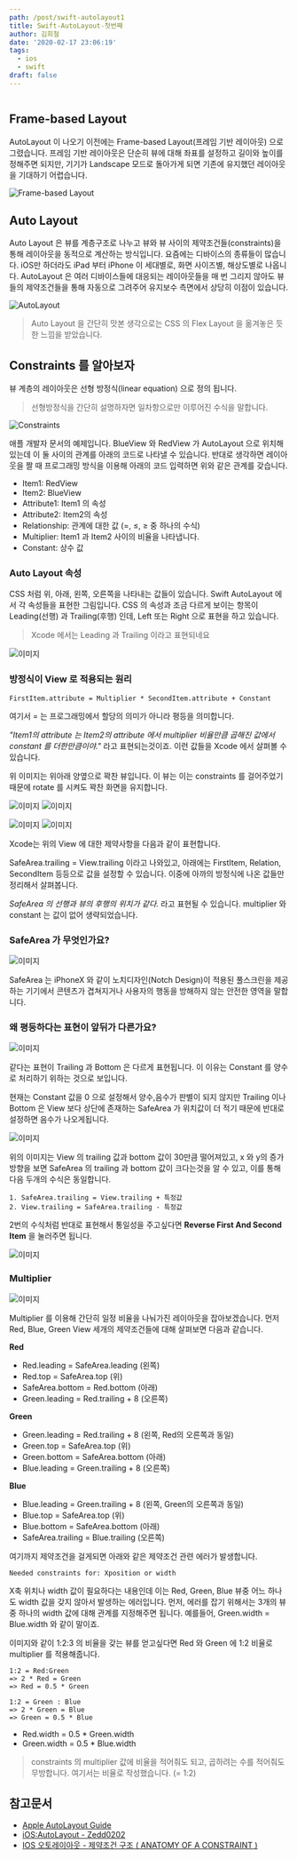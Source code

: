 ```yaml
---
path: /post/swift-autolayout1
title: Swift-AutoLayout-첫번째
author: 김희철
date: '2020-02-17 23:06:19'
tags:
  - ios
  - swift
draft: false
---
```


```toc
```

## Frame-based Layout

AutoLayout 이 나오기 이전에는 Frame-based Layout(프레임 기반 레이아웃) 으로 그렸습니다. 프레임 기반 레이아웃은 단순히 뷰에 대해 좌표를 설정하고 길이와 높이를 정해주면 되지만, 기기가 Landscape 모드로 돌아가게 되면 기존에 유지했던 레이아웃을 기대하기 어렵습니다. 

![Frame-based Layout](./images/swfit-autolayout1.png)

## Auto Layout

Auto Layout 은 뷰를 계층구조로 나누고 뷰와 뷰 사이의 제약조건들(constraints)을 통해 레이아웃을 동적으로 계산하는 방식입니다. 요즘에는 디바이스의 종류들이 많습니다. iOS만 하더라도 iPad 부터 iPhone 이 세대별로, 화면 사이즈별, 해상도별로 나옵니다. AutoLayout 은 여러 디바이스들에 대응되는 레이아웃들을 매 번 그리지 않아도 뷰들의 제약조건들을 통해 자동으로 그려주어 유지보수 측면에서 상당히 이점이 있습니다.

![AutoLayout](./images/swfit-autolayout2.png)

> Auto Layout 을 간단히 맛본 생각으로는 CSS 의 Flex Layout 을 옮겨놓은 듯한 느낌을 받았습니다.

## Constraints 를 알아보자

뷰 계층의 레이아웃은 선형 방정식(linear equation) 으로 정의 됩니다.

> 선형방정식을 간단히 설명하자면 일차항으로만 이루어진 수식을 말합니다.

![Constraints](https://developer.apple.com/library/archive/documentation/UserExperience/Conceptual/AutolayoutPG/Art/view_formula_2x.png)

애플 개발자 문서의 예제입니다. BlueView 와 RedView 가 AutoLayout 으로 위치해 있는데 이 둘 사이의 관계를 아래의 코드로 나타낼 수 있습니다. 반대로 생각하면 레이아웃을 짤 때 프로그래밍 방식을 이용해 아래의 코드 입력하면 위와 같은 관계를 갖습니다. 

- Item1: RedView
- Item2: BlueView
- Attribute1: Item1 의 속성
- Attribute2: Item2의 속성
- Relationship: 관계에 대한 값 (=, ≤, ≥ 중 하나의 수식)
- Multiplier: Item1 과 Item2 사이의 비율을 나타냅니다.
- Constant:  상수 값

### Auto Layout 속성

CSS 처럼 위, 아래, 왼쪽, 오른쪽을 나타내는 값들이 있습니다. Swift AutoLayout 에서 각 속성들을 표현한 그림입니다. CSS 의 속성과 조금 다르게 보이는 항목이 Leading(선행) 과 Trailing(후행) 인데, Left 또는 Right 으로 표현을 하고 있습니다.

> Xcode 에서는 Leading 과 Trailing 이라고 표현되네요

![이미지](https://developer.apple.com/library/archive/documentation/UserExperience/Conceptual/AutolayoutPG/Art/attributes_2x.png)

### 방정식이 View 로 적용되는 원리

```plainText
FirstItem.attribute = Multiplier * SecondItem.attribute + Constant
```

여기서 = 는 프로그래밍에서 할당의 의미가 아니라 평등을 의미합니다.
 
*"Item1의 attribute 는 Item2의 attribute 에서 multiplier 비율만큼 곱해진 값에서 constant 를 더한만큼이야."* 라고 표현되는것이죠.
이런 값들을 Xcode 에서 살펴볼 수 있습니다. 

위 이미지는 위아래 양옆으로 꽉찬 뷰입니다. 이 뷰는 이는 constraints 를 걸어주었기 때문에 rotate 를 시켜도 꽉찬 화면을 유지합니다.

![이미지](./images/swift-autolayout4.png)
![이미지](./images/swift-autolayout5.png)


![이미지](./images/swift-autolayout6.png)
![이미지](./images/swift-autolayout7.png)


Xcode는 위의 View 에 대한 제약사항을 다음과 같이 표현합니다.

SafeArea.trailing = View.trailing 이라고 나와있고, 아래에는 FirstItem, Relation, SecondItem 등등으로 값을 설정할 수 있습니다. 이중에 아까의 방정식에 나온 값들만 정리해서 살펴봅니다.

*SafeArea 의 선행과 뷰의 후행의 위치가 같다.* 라고 표현될 수 있습니다. multiplier 와 constant 는 값이 없어 생략되었습니다.

### SafeArea 가 무엇인가요?

![이미지](https://docs-assets.developer.apple.com/published/dbcc36bfb3/e5aca39a-f9a2-4ab8-9f45-08fd95fb845c.png)

SafeArea 는 iPhoneX 와 같이 노치디자인(Notch Design)이 적용된 풀스크린을 제공하는 기기에서 콘텐츠가 겹쳐지거나 사용자의 행동을 방해하지 않는 안전한 영역을 말합니다. 


### 왜 평등하다는 표현이 앞뒤가 다른가요?

![이미지](./images/swift-autolayout6.png)

같다는 표현이 Trailing 과 Bottom 은 다르게 표현됩니다. 이 이유는 Constant 를 양수로 처리하기 위하는 것으로 보입니다. 

현재는 Constant 값을 0 으로 설정해서 양수,음수가 판별이 되지 않지만 Trailing 이나 Bottom 은 View 보다 상단에 존재하는 SafeArea 가 위치값이 더 적기 때문에 반대로 설정하면 음수가 나오게됩니다.


![이미지](./images/swift-autolayout8.png)

위의 이미지는 View 의 trailing 값과 bottom 값이 30만큼 떨어져있고, x 와 y의 증가방향을 보면 SafeArea 의 trailing 과 bottom 값이 크다는것을 알 수 있고, 이를 통해 다음 두개의 수식은 동일합니다.

```
1. SafeArea.trailing = View.trailing + 특정값
2. View.trailing = SafeArea.trailing - 특정값
```

2번의 수식처럼 반대로 표현해서 통일성을 주고싶다면 **Reverse First And Second Item** 을 눌러주면 됩니다.

![이미지](./images/swift-autolayout9.png)

### Multiplier

![이미지](./images/swift-autolayout10.png)

Multiplier 를 이용해 간단히 일정 비율을 나눠가진 레이아웃을 잡아보겠습니다. 
먼저 Red, Blue, Green View 세개의 제약조건들에 대해 살펴보면 다음과 같습니다.

**Red**

* Red.leading = SafeArea.leading (왼쪽)
* Red.top  = SafeArea.top (위)
* SafeArea.bottom = Red.bottom (아래)
* Green.leading = Red.trailing + 8 (오른쪽)

**Green**

* Green.leading = Red.trailing + 8 (왼쪽, Red의 오른쪽과 동일)
* Green.top  = SafeArea.top (위)
* Green.bottom = SafeArea.bottom (아래)
* Blue.leading  = Green.trailing + 8 (오른쪽)

**Blue**

* Blue.leading = Green.trailing + 8 (왼쪽, Green의 오른쪽과 동일)
* Blue.top = SafeArea.top (위)
* Blue.bottom = SafeArea.bottom (아래)
* SafeArea.trailing = Blue.trailing (오른쪽)

여기까지 제약조건을 걸게되면 아래와 같은 제약조건 관련 에러가 발생합니다. 

```plainText
Needed constraints for: Xposition or width
```

X축 위치나 width 값이 필요하다는 내용인데 이는 Red, Green, Blue 뷰중 어느 하나도 width 값을 갖지 않아서 발생하는 에러입니다. 
먼저, 에러를 잡기 위해서는 3개의 뷰중 하나의 width 값에 대해 관계를 지정해주면 됩니다. 예를들어, Green.width = Blue.width 와 같이 말이죠.

이미지와 같이 1:2:3 의 비율을 갖는 뷰를 얻고싶다면 Red 와 Green 에 1:2 비율로 multiplier 를 적용해줍니다.

```plaintext
1:2 = Red:Green
=> 2 * Red = Green
=> Red = 0.5 * Green
```

```plaintext
1:2 = Green : Blue
=> 2 * Green = Blue
=> Green = 0.5 * Blue
```

* Red.width = 0.5 * Green.width
* Green.width = 0.5 * Blue.width 

> constraints 의 multiplier 값에 비율을 적어줘도 되고, 곱하려는 수를 적어줘도 무방합니다. 여기서는 비율로 작성했습니다. (= 1:2)



## 참고문서

* [Apple AutoLayout Guide](https://developer.apple.com/library/archive/documentation/UserExperience/Conceptual/AutolayoutPG/index.html#//apple_ref/doc/uid/TP40010853-CH7-SW1)
* [iOS:AutoLayout - Zedd0202](https://zeddios.tistory.com/)
* [IOS 오토레이아웃 - 제약조건 구조 ( ANATOMY OF A CONSTRAINT )](https://rhino-developer.tistory.com/entry/iOS-%EC%98%A4%ED%86%A0%EB%A0%88%EC%9D%B4%EC%95%84%EC%9B%83-%EC%A0%9C%EC%95%BD%EC%A1%B0%EA%B1%B4-%EA%B5%AC%EC%A1%B0-Anatomy-of-a-Constraint)
